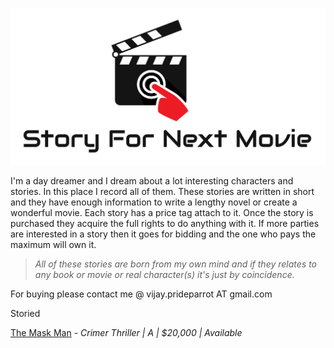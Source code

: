 ![Story For Next Movie](https://github.com/VJAI/Story_For_Next_Movie/blob/master/Logo.jpg)

I'm a day dreamer and I dream about a lot interesting characters and stories. In this place I record all of them. These stories are written in short and they have enough information to write a lengthy novel or create a wonderful movie. Each story has a price tag attach to it. Once the story is purchased they acquire the full rights to do anything with it. If more parties are interested in a story then it goes for bidding and the one who pays the maximum will own it.

> *All of these stories are born from my own mind and if they relates to any book or movie or real character(s) it's just by coincidence.* 

For buying please contact me @ vijay.prideparrot AT gmail.com

Storied

[The Mask Man](https://github.com/VJAI/Story_For_Next_Movie/blob/master/The_Mask_Man.md) - *Crimer Thriller | A | $20,000 | Available*

